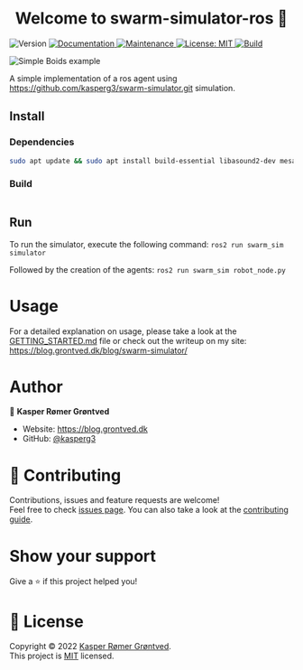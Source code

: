 <h1 align="center">Welcome to swarm-simulator-ros 👋</h1>
<p>
  <img alt="Version" src="https://img.shields.io/badge/version-0.0.1-blue.svg?cacheSeconds=2592000" />
  <a href=" " target="_blank">
    <img alt="Documentation" src="https://img.shields.io/badge/documentation-yes-brightgreen.svg" />
  </a>
  <a href="https://github.com/kefranabg/readme-md-generator/graphs/commit-activity" target="_blank">
    <img alt="Maintenance" src="https://img.shields.io/badge/Maintained%3F-yes-green.svg" />
  </a>
  <a href="https://github.com/kasperg3/swarm-simulator/blob/79fbc5c29036169ec56d4c07bd64e2df01b3bf38/LICENCE" target="_blank">
    <img alt="License: MIT" src="https://img.shields.io/github/license/kasperg3/swarm-simulator" />
  </a>
  <a href=" " target="_blank">
    <img alt="Build" src="https://github.com/kasperg3/swarm-simulator/actions/workflows/build.yml/badge.svg" />
  </a>
  
</p>

![Simple Boids example](https://github.com/kasperg3/swarm-simulator/blob/main/assets/swarm-sim-ros.gif)

A simple implementation of a ros agent using https://github.com/kasperg3/swarm-simulator.git simulation.

## Install

### Dependencies

```sh
sudo apt update && sudo apt install build-essential libasound2-dev mesa-common-dev libx11-dev libxrandr-dev libxi-dev xorg-dev libgl1-mesa-dev libglu1-mesa-dev libglm-dev libglfw3-dev libgsl-dev

```


### Build

```colcon build
```

## Run
To run the simulator, execute the following command:
```ros2 run swarm_sim simulator```

Followed by the creation of the agents: 
```ros2 run swarm_sim robot_node.py```


# Usage
For a detailed explanation on usage, please take a look at the [GETTING_STARTED.md](https://github.com/kasperg3/swarm-simulator/blob/main/getting_started.md) file or check out the writeup on my site: https://blog.grontved.dk/blog/swarm-simulator/ 

# Author

👤 **Kasper Rømer Grøntved**

* Website: https://blog.grontved.dk
* GitHub: [@kasperg3](https://github.com/kasperg3)

# 🤝 Contributing

Contributions, issues and feature requests are welcome!<br />Feel free to check [issues page](https://github.com/kasperg3/swarm-simulator/issues). You can also take a look at the [contributing guide](https://github.com/kasperg3/swarm-simulator/blob/main/CONTRIBUTING.md).

# Show your support

Give a ⭐️ if this project helped you!

# 📝 License

Copyright © 2022 [Kasper Rømer Grøntved](https://github.com/kasperg3).<br />
This project is [MIT](https://github.com/kasperg3/swarm-simulator/blob/main/LICENCE) licensed.
